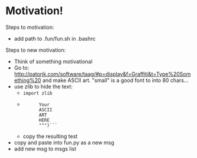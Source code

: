 # Motivation!

Steps to motivation:

- add path to .fun/fun.sh in .bashrc

Steps to new motivation:

- Think of something motivational
- Go to: http://patorjk.com/software/taag/#p=display&f=Graffiti&t=Type%20Something%20 and make ASCII art. "small" is a good font to into 80 chars...
- use zlib to hide the text:
    - `import zlib`
    - ```zlib.compress("""
            Your
            ASCII
            ART
            HERE
            """)```

    - copy the resulting test
- copy and paste into fun.py as a new msg
- add new msg to msgs list

